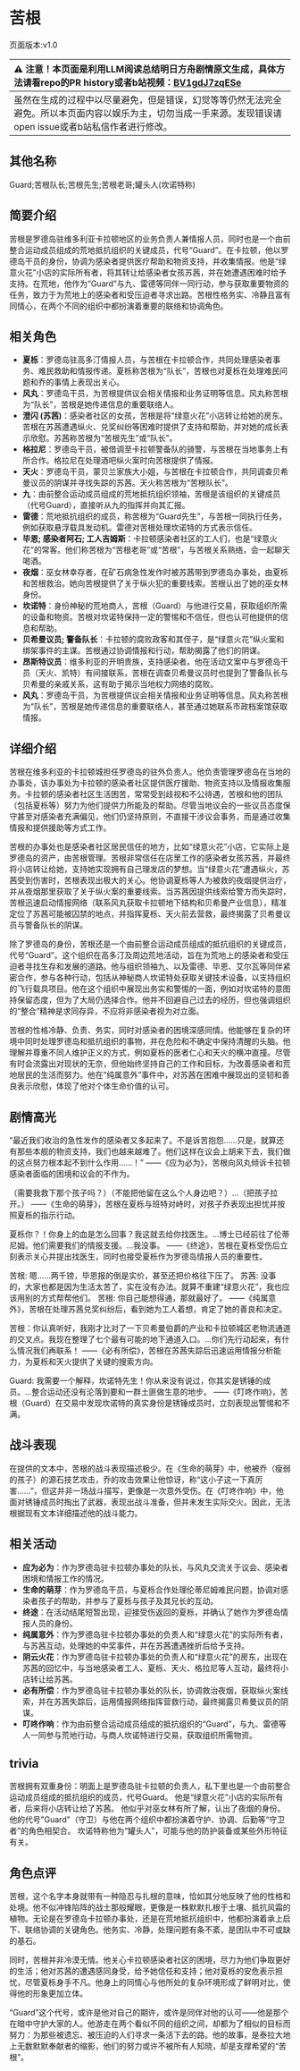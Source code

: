 # 苦根
页面版本:v1.0
 

| :warning: 注意！本页面是利用LLM阅读总结明日方舟剧情原文生成，具体方法请看repo的PR history或者b站视频：[BV1gdJ7zqESe](https://www.bilibili.com/video/BV1gdJ7zqESe/)         |
|:----------------------------|
| 虽然在生成的过程中以尽量避免，但是错误，幻觉等等仍然无法完全避免。所以本页面内容以娱乐为主，切勿当成一手来源。发现错误请open issue或者b站私信作者进行修改。|



## 其他名称
Guard;苦根队长;苦根先生;苦根老哥;罐头人(坎诺特称)
## 简要介绍
苦根是罗德岛驻维多利亚卡拉顿地区的业务负责人兼情报人员，同时也是一个由前整合运动成员组成的荒地抵抗组织的关键成员，代号“Guard”。在卡拉顿，他以罗德岛干员的身份，协调为感染者提供医疗帮助和物资支持，并收集情报。他是“绿意火花”小店的实际所有者，将其转让给感染者女孩苏茜，并在她遭遇困难时给予支持。在荒地，他作为“Guard”与九、雷德等同伴一同行动，参与获取重要物资的任务，致力于为荒地上的感染者和受压迫者寻求出路。苦根性格务实、冷静且富有同情心，在两个不同的组织中都扮演着重要的联络和协调角色。
## 相关角色
-   **夏栎**：罗德岛驻高多汀情报人员，与苦根在卡拉顿合作，共同处理感染者事务、难民救助和情报传递。夏栎称苦根为“队长”，苦根也对夏栎在处理难民问题和乔的事情上表现出关心。
-   **风丸**：罗德岛干员，为苦根提供议会相关情报和业务证明等信息。风丸称苦根为“队长”，苦根是她传递信息的重要联络人。
-   **澄闪 (苏茜)**：感染者社区的女孩，苦根是将“绿意火花”小店转让给她的房东。苦根在苏茜遭遇纵火、兑奖纠纷等困难时提供了支持和帮助，并对她的成长表示欣慰。苏茜称苦根为“苦根先生”或“队长”。
-   **格拉尼**：罗德岛干员，被借调至卡拉顿警备队的骑警，与苦根在当地事务上有所合作。格拉尼在处理酒吧纵火案时向苦根提供了情报。
-   **天火**：罗德岛干员，蒙贝兰家族大小姐，与苦根在卡拉顿合作，共同调查贝希曼议员的阴谋并寻找失踪的苏茜。天火称苦根为“苦根队长”。
-   **九**：由前整合运动成员组成的荒地抵抗组织领袖，苦根是该组织的关键成员（代号Guard），直接听从九的指挥并向其汇报。
-   **雷德**：荒地抵抗组织的成员，称苦根为“Guard先生”，与苦根一同执行任务，例如获取悬浮载具发动机。雷德对苦根处理坎诺特的方式表示信任。
-   **毕恩; 感染者阿石; 工人吉姆斯**：卡拉顿感染者社区的工人们，也是“绿意火花”的常客。他们称苦根为“苦根老哥”或“苦根”，与苦根关系熟络，会一起聊天喝酒。
-   **夜烟**：巫女林幸存者，在矿石病急性发作时被苏茜带到罗德岛办事处，由夏栎和苦根救治。她向苦根提供了关于纵火犯的重要线索。苦根认出了她的巫女林身份。
-   **坎诺特**：身份神秘的荒地商人，苦根（Guard）与他进行交易，获取组织所需的设备和物资。苦根对坎诺特保持一定的警惕和不信任，但也认可他提供的信息和帮助。
-   **贝希曼议员; 警备队长**：卡拉顿的腐败政客和其侄子，是“绿意火花”纵火案和绑架事件的主谋。苦根通过协调情报和行动，帮助揭露了他们的阴谋。
-   **昂斯特议员**：维多利亚的开明贵族，支持感染者。他在活动文案中与罗德岛干员（天火、凯特）有间接联系，苦根在调查贝希曼议员时也提到了警备队长与贝希曼的亲戚关系，这有助于揭示当地权力网络的腐败。
-   **风丸**：罗德岛干员，为苦根提供议会相关情报和业务证明等信息。风丸称苦根为“队长”，苦根是她传递信息的重要联络人，甚至通过她联系市政档案馆获取情报。
## 详细介绍
苦根在维多利亚的卡拉顿城担任罗德岛的驻外负责人。他负责管理罗德岛在当地的办事处，该办事处为卡拉顿的感染者社区提供医疗援助、物资支持以及情报收集服务。卡拉顿的感染者社区生活困苦，常常受到歧视和不公待遇，苦根和他的团队（包括夏栎等）努力为他们提供力所能及的帮助。尽管当地议会的一些议员态度保守甚至对感染者充满偏见，他们仍坚持原则，不直接干涉议会事务，而是通过收集情报和提供援助等方式工作。

苦根的办事处也是感染者社区居民信任的地方，比如“绿意火花”小店，它实际上是罗德岛的资产，由苦根管理。苦根非常信任在店里工作的感染者女孩苏茜，并最终将小店转让给她，支持她实现拥有自己理发店的梦想。当“绿意火花”遭遇纵火，苏茜受到伤害时，苦根表现出极大的关心。他协调夏栎等人为被救的夜烟提供治疗，并从夜烟那里获取了关于纵火案的重要线索。当苏茜因提供线索给警方而失踪时，苦根迅速启动情报网络（联系风丸获取卡拉顿地下结构和贝希曼产业信息），精准定位了苏茜可能被囚禁的地点，并指挥夏栎、天火前去营救，最终揭露了贝希曼议员与警备队长的阴谋。

除了罗德岛的身份，苦根还是一个由前整合运动成员组成的抵抗组织的关键成员，代号“Guard”。这个组织在高多汀及周边荒地活动，旨在为荒地上的感染者和受压迫者寻找生存和发展的道路。他与组织领袖九、以及雷德、毕恩、艾尔瓦等同伴紧密合作，参与各种行动，包括从神秘商人坎诺特处获取关键技术设备，以支持组织的飞行载具项目。他在这个组织中展现出务实和警惕的一面，例如对坎诺特的意图持保留态度，但为了大局仍选择合作。他并不回避自己过去的经历，但也强调组织的“整合”精神是求同存异，不应将非感染者视为对立面。

苦根的性格冷静、负责、务实，同时对感染者的困境深感同情。他能够在复杂的环境中同时处理罗德岛和抵抗组织的事物，并在危险和不确定中保持清醒的头脑。他理解并尊重不同人维护正义的方式，例如夏栎的医者仁心和天火的横冲直撞。尽管有时会流露出对现状的无奈，但他始终坚持自己的工作和目标，为改善感染者和荒地居民的生活而努力。他在“纯属意外”事件中，对苏茜在困难中展现出的坚韧和善良表示欣慰，体现了他对个体生命价值的认可。
## 剧情高光
“最近我们收治的急性发作的感染者又多起来了。不是诉苦抱怨......只是，就算还有那些本舰的物资支持，我们也越来越难了。他们这样在议会上胡来下去，我们做的这点努力根本起不到什么作用......！”
——《应为必为》，苦根向风丸倾诉卡拉顿感染者面临的困境和议会的不作为。

（需要我救下那个孩子吗？）（不能把他留在这么个人身边吧？）...（把孩子拉开。）
——《生命的萌芽》，苦根在夏栎与班特对峙时，对孩子乔表现出担忧并按照夏栎的指示行动。

夏栎你？！你身上的血是怎么回事？我这就去给你找医生。...博士已经前往了伦蒂尼姆。他们需要我们的情报支援。...我没事。
——《终途》，苦根在夏栎受伤后立刻表示关心并提出找医生，同时也接受夏栎作为罗德岛情报人员的重要性。

苦根: 嗯......两千镑，毕恩报的倒是实价，甚至还把价格往下压了。
苏茜: 没事的，大家也都是因为生活太苦了，实在没有办法。就算不重建“绿意火花”，我也应该用别的方式帮帮他们。
苦根: 你自己能想得通，那就最好了。
——《纯属意外》，苦根在处理苏茜兑奖纠纷后，看到她为工人着想，肯定了她的善良和决定。

苦根：你认真听好，我刚才比对了一下贝希曼伯爵的产业和卡拉顿城区老物流通道的交叉点。我现在整理了七个最有可能的地下通道入口。...你们先行动起来，有什么情况我们再联系！
——《必有所偿》，苦根在苏茜失踪后迅速运用情报分析能力，为夏栎和天火提供了关键的搜索方向。

Guard: 我需要一个解释，坎诺特先生！你从来没有说过，你其实是锈锤的成员。...整合运动还没有沦落到要和一群土匪做生意的地步。
——《叮咚作响》，苦根（Guard）在交易中发现坎诺特的真实身份是锈锤成员时，立刻表现出警惕和不满。
## 战斗表现
在提供的文本中，苦根的战斗表现描述极少。在《生命的萌芽》中，他被乔（瘦弱的孩子）的源石技艺攻击，乔的攻击效果让他惊讶，称“这小子这一下真厉害......”，但这并非一场战斗描写，更像是一次意外受伤。在《叮咚作响》中，他面对锈锤成员时掏出了武器，表现出战斗准备，但并未发生实际交火。因此，无法根据现有文本详细描述他的战斗能力。
## 相关活动
-   **应为必为**：作为罗德岛驻卡拉顿办事处的队长，与风丸交流关于议会、感染者困境和情报工作的情况。
-   **生命的萌芽**：作为罗德岛干员，与夏栎合作处理伦蒂尼姆难民问题，协调对感染者孩子的帮助，并参与了夏栎与孩子及其兄长的互动。
-   **终途**：在活动结尾短暂出现，迎接受伤返回的夏栎，并确认了她作为罗德岛情报人员的身份。
-   **纯属意外**：作为罗德岛驻卡拉顿办事处的负责人和“绿意火花”的实际所有者，与苏茜互动，处理她的中奖事件，并在苏茜遭遇挫折后给予支持。
-   **阴云火花**：作为罗德岛驻卡拉顿办事处的负责人和“绿意火花”的房东，出现在苏茜的回忆中，与当地感染者工人、夏栎、天火、格拉尼等人互动，最终将小店转让给苏茜。
-   **必有所偿**：作为罗德岛驻卡拉顿办事处的队长，协调救治夜烟，获取纵火案线索，并在苏茜失踪后，运用情报网络指挥营救行动，最终揭露贝希曼议员的阴谋。
-   **叮咚作响**：作为由前整合运动成员组成的抵抗组织的“Guard”，与九、雷德等人一同参与荒地行动，与商人坎诺特进行交易，获取组织所需物资。
## trivia
苦根拥有双重身份：明面上是罗德岛驻卡拉顿的负责人，私下里也是一个由前整合运动成员组成的抵抗组织的成员，代号Guard。
他是“绿意火花”小店的实际所有者，后来将小店转让给了苏茜。
他似乎对巫女林有所了解，认出了夜烟的身份。
他的代号"Guard"（守卫）与他在两个组织中都扮演着守护、协调、后勤等“守卫者”的角色相契合。
坎诺特称他为“罐头人”，可能与他的防护装备或某些外形特征有关。
## 角色点评
苦根，这个名字本身就带有一种隐忍与扎根的意味，恰如其分地反映了他的性格和处境。他不似冲锋陷阵的战士那般耀眼，更像是一株默默扎根于土壤、抵抗风霜的植物。无论是在罗德岛卡拉顿办事处，还是在荒地抵抗组织中，他都扮演着承上启下、联络协调的关键角色。他务实、冷静，处理问题有条不紊，是团队中不可或缺的基石。

同时，苦根并非冷漠无情。他关心卡拉顿感染者社区的困境，尽力为他们争取更好的生活；他对苏茜的遭遇感同身受，给予她信任和支持；他对夏栎的安危表示担忧，尽管夏栎身手不凡。他身上的同情心与他所处的复杂环境形成了鲜明对比，使得他的形象更加立体。

“Guard”这个代号，或许是他对自己的期许，或许是同伴对他的认可——他是那个在暗中守护大家的人。他游走在两个看似不同的组织之间，却都为了相似的目标而努力：为那些被遗忘、被压迫的人们寻求一条活下去的路。他的故事，是泰拉大地上无数默默奉献者的缩影，他们的努力或许不被所有人知晓，却是支撑希望的“苦根”。